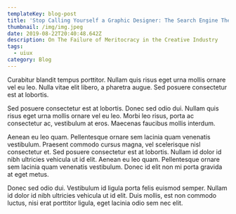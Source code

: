 ```yaml
---
templateKey: blog-post
title: 'Stop Calling Yourself a Graphic Designer: The Search Engine Theory'
thumbnail: /img/img.jpeg
date: 2019-08-22T20:40:48.642Z
description: On The Failure of Meritocracy in the Creative Industry
tags:
  - uiux
category: Blog
---
```

Curabitur blandit tempus porttitor. Nullam quis risus eget urna mollis ornare vel eu leo. Nulla vitae elit libero, a pharetra augue. Sed posuere consectetur est at lobortis.Sed posuere consectetur est at lobortis. Donec sed odio dui. Nullam quis risus eget urna mollis ornare vel eu leo. Morbi leo risus, porta ac consectetur ac, vestibulum at eros. Maecenas faucibus mollis interdum.Aenean eu leo quam. Pellentesque ornare sem lacinia quam venenatis vestibulum. Praesent commodo cursus magna, vel scelerisque nisl consectetur et. Sed posuere consectetur est at lobortis. Nullam id dolor id nibh ultricies vehicula ut id elit. Aenean eu leo quam. Pellentesque ornare sem lacinia quam venenatis vestibulum. Donec id elit non mi porta gravida at eget metus.Donec sed odio dui. Vestibulum id ligula porta felis euismod semper. Nullam id dolor id nibh ultricies vehicula ut id elit. Duis mollis, est non commodo luctus, nisi erat porttitor ligula, eget lacinia odio sem nec elit.
